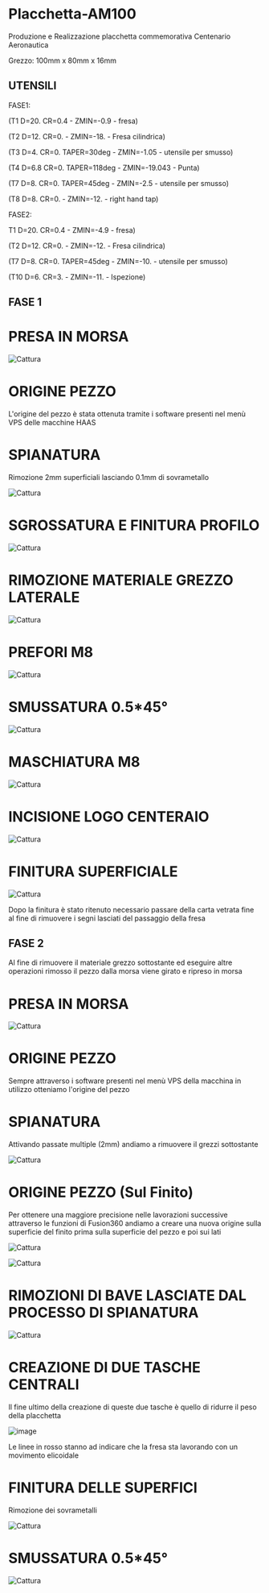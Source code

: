# Placchetta-AM100
Produzione e Realizzazione placchetta commemorativa Centenario Aeronautica

Grezzo: 100mm x 80mm x 16mm


## UTENSILI

FASE1:

(T1 D=20. CR=0.4 - ZMIN=-0.9 - fresa)

(T2 D=12. CR=0. - ZMIN=-18. - Fresa cilindrica)

(T3 D=4. CR=0. TAPER=30deg - ZMIN=-1.05 - utensile per smusso)

(T4 D=6.8 CR=0. TAPER=118deg - ZMIN=-19.043 - Punta)

(T7 D=8. CR=0. TAPER=45deg - ZMIN=-2.5 - utensile per smusso)

(T8 D=8. CR=0. - ZMIN=-12. - right hand tap)


FASE2:

T1 D=20. CR=0.4 - ZMIN=-4.9 - fresa)

(T2 D=12. CR=0. - ZMIN=-12. - Fresa cilindrica)

(T7 D=8. CR=0. TAPER=45deg - ZMIN=-10. - utensile per smusso)

(T10 D=6. CR=3. - ZMIN=-11. - Ispezione)


## FASE 1

# PRESA IN MORSA

![Cattura](https://github.com/VincenzoHDR/Placchetta-AM100/assets/124595235/1dcea219-84bc-436c-8594-b056e18f5b61)

# ORIGINE PEZZO 

L'origine del pezzo è stata ottenuta tramite i software presenti nel menù VPS delle macchine HAAS

# SPIANATURA

Rimozione 2mm superficiali lasciando 0.1mm di sovrametallo

![Cattura](https://github.com/VincenzoHDR/Placchetta-AM100/assets/124595235/a7cb034d-8925-4543-aba7-6223c36408e5)

# SGROSSATURA E FINITURA PROFILO

![Cattura](https://github.com/VincenzoHDR/Placchetta-AM100/assets/124595235/603c59e7-7472-4525-bb14-618bd1e3e7ce)

# RIMOZIONE MATERIALE GREZZO LATERALE

![Cattura](https://github.com/VincenzoHDR/Placchetta-AM100/assets/124595235/26cf86eb-8417-4ea6-be85-b28e5a02153f)

# PREFORI M8

![Cattura](https://github.com/VincenzoHDR/Placchetta-AM100/assets/124595235/c467272f-bcea-4e69-8db5-c38758a97d45)

# SMUSSATURA 0.5*45°

![Cattura](https://github.com/VincenzoHDR/Placchetta-AM100/assets/124595235/9926bc83-9235-4744-9caa-a99fb0c598e2)

# MASCHIATURA M8

![Cattura](https://github.com/VincenzoHDR/Placchetta-AM100/assets/124595235/8c4f5b03-53d8-4521-a361-110c5c365360)

# INCISIONE LOGO CENTERAIO

![Cattura](https://github.com/VincenzoHDR/Placchetta-AM100/assets/124595235/657a74c8-54d5-4b5f-b4a9-7bac4fde5ec6)

# FINITURA SUPERFICIALE

![Cattura](https://github.com/VincenzoHDR/Placchetta-AM100/assets/124595235/4f2ec0f9-36fc-42c6-8ee9-bb9c0059a0cc)

Dopo la finitura è stato ritenuto necessario passare della carta vetrata fine al fine di rimuovere i segni lasciati del passaggio della fresa

## FASE 2

Al fine di rimuovere il materiale grezzo sottostante ed eseguire altre operazioni rimosso il pezzo dalla morsa viene girato e ripreso in morsa

# PRESA IN MORSA 

![Cattura](https://github.com/VincenzoHDR/Placchetta-AM100/assets/124595235/8a9d914e-38ab-4b60-9268-57d7c506b52f)

# ORIGINE PEZZO

Sempre attraverso i software presenti nel menù VPS della macchina in utilizzo otteniamo l'origine del pezzo

# SPIANATURA

Attivando passate multiple (2mm) andiamo a rimuovere il grezzi sottostante

![Cattura](https://github.com/VincenzoHDR/Placchetta-AM100/assets/124595235/f67ff7f6-233c-484d-953d-20cab17dc440)

# ORIGINE PEZZO (Sul Finito)

Per ottenere una maggiore precisione nelle lavorazioni successive attraverso le funzioni di Fusion360 andiamo a creare una nuova origine sulla superficie del finito prima sulla superficie del pezzo e poi sui lati

![Cattura](https://github.com/VincenzoHDR/Placchetta-AM100/assets/124595235/744c834d-42cd-4128-bfae-aeb637cb6bde)

![Cattura](https://github.com/VincenzoHDR/Placchetta-AM100/assets/124595235/76919504-556a-48a2-a21a-fefb30ea29df)

# RIMOZIONI DI BAVE LASCIATE DAL PROCESSO DI SPIANATURA

![Cattura](https://github.com/VincenzoHDR/Placchetta-AM100/assets/124595235/c2832be4-0cb3-4248-a5dd-6c07942d9904)

# CREAZIONE DI DUE TASCHE CENTRALI

Il fine ultimo della creazione di queste due tasche è quello di ridurre il peso della placchetta

![image](https://github.com/VincenzoHDR/Placchetta-AM100/assets/124595235/d91e1bed-0380-4e57-880c-8ca9cc405f13)

Le linee in rosso stanno ad indicare che la fresa sta lavorando con un movimento elicoidale

# FINITURA DELLE SUPERFICI

Rimozione dei sovrametalli

![Cattura](https://github.com/VincenzoHDR/Placchetta-AM100/assets/124595235/dc2ab212-fc20-44d4-84d1-1711ddfcd02a)

# SMUSSATURA 0.5*45°

![Cattura](https://github.com/VincenzoHDR/Placchetta-AM100/assets/124595235/568cb684-233c-484a-9edf-b52506eef5ff)


















